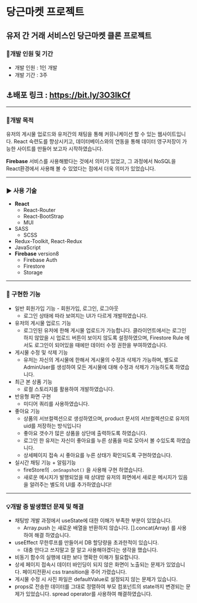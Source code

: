 # 당근마켓 프로젝트

## 유저 간 거래 서비스인 당근마켓 클론 프로젝트

### 🚩개발 인원 및 기간

- 개발 인원 : 1인 개발
- 개발 기간 : 3주

## ⚓배포 링크 : https://bit.ly/3O3lkCf

---


### 🌝개발 목적

유저의 게시물 업로드와 유저간의 채팅을 통해 커뮤니케이션 할 수 있는 웹사이트입니다. React 숙련도를 향상시키고, 데이터베이스와의 연동을 통해 데이터 영구저장이 가능한 사이트를 만들어 보고자 시작하였습니다.

**Firebase** 서비스를 사용해봤다는 것에서 의미가 있었고, 그 과정에서 NoSQL을 React환경에서 사용해 볼 수 있었다는 점에서 더욱 의미가 있었습니다.

---

### ▶️ 사용 기술

- **React**
  - React-Router
  - React-BootStrap
  - MUI
- SASS
  - SCSS
- Redux-Toolkit, React-Redux
- JavaScript
- **Firebase** version8
  - Firebase Auth
  - Firestore
  - Storage

---

### 🎯 구현한 기능

- 일반 회원가입 기능 - 회원가입, 로그인, 로그아웃
  - 로그인 상태에 따라 보여지는 UI가 다르게 개발하였습니다.
- 유저의 게시물 업로드 기능
  - 로그인된 유저에 한해 게시물 업로드가 가능합니다. 클라이언트에서는 로그인 하지 않았을 시 업로드 버튼이 보이지 않도록 설정하였으며, Firestore Rule 에서도 로그인이 되어있을 때에만 데이터 수정 권한을 부여하였습니다.
- 게시물 수정 및 삭제 기능
  - 유저는 자신의 게시물에 한해서 게시물의 수정과 삭제가 가능하며, 별도로 AdminUser를 생성하여 모든 게시물에 대해 수정과 삭제가 가능하도록 하였습니다.
- 최근 본 상품 기능
  - 로컬 스토리지를 활용하여 개발하였습니다.
- 반응형 화면 구현
  - 미디어 쿼리를 사용하였습니다.
- 좋아요 기능
  - 상품의 서브컬렉션으로 생성하였으며, product 문서의 서브컬렉션으로 유저의 uid를 저장하는 방식입니다
  - 좋아요 갯수가 많은 상품을 상단에 출력하도록 하였습니다.
  - 로그인 한 유저는 자신이 좋아요를 누른 상품을 따로 모아서 볼 수있도록 하였습니다.
  - 상세페이지 접속 시 좋아요를 누른 상태가 확인되도록 구현하였습니다.
- 실시간 채팅 기능 + 알림기능
  - fireStore의 `.onSnapshot()` 을 사용해 구현 하였습니다.
  - 새로운 메시지가 발행되었을 때 상대방 유저의 화면에서 새로운 메시지가 있음을 알려주는 별도의 UI를 추가하였습니다!

---

### 💡개발 중 발생했던 문제 및 해결

- 채팅방 개발 과정에서 useState에 대한 이해가 부족한 부분이 있었습니다.
  - Array.push 는 새로운 배열을 반환하지 않습니다. [].concat(Array) 를 사용하여 해결 하였습니다.
- useEffect 무한루프를 만들어서 DB 할당량을 초과한적이 있습니다.
  - 대충 안다고 쓰지말고 잘 알고 사용해야겠다는 생각을 했습니다.
- 비동기 함수의 실행에 대한 보다 명확한 이해가 필요합니다.
- 상세 페이지 접속시 데이터 바인딩이 되지 않은 화면이 노출되는 문제가 있었습니다. 페이지전환시 css transition을 주어 가렸습니다.
- 게시물 수정 시 사진 파일은 defaultValue로 설정되지 않는 문제가 있습니다.
- props로 전송한 데이터를 그대로 정렬하여 부모 컴포넌트의 state까지 변경되는 문제가 있었습니다. spread operator를 사용하여 해결하였습니다.
